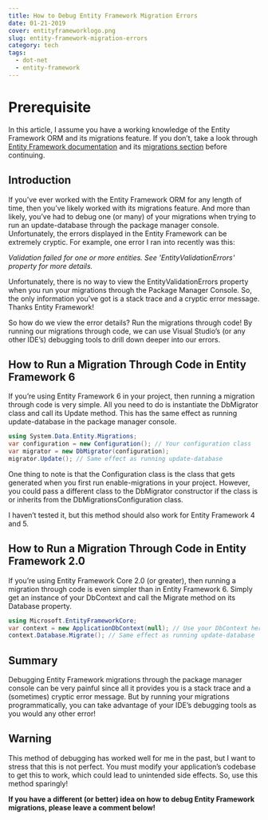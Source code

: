 ```yaml
---
title: How to Debug Entity Framework Migration Errors
date: 01-21-2019
cover: entityframeworklogo.png  
slug: entity-framework-migration-errors
category: tech
tags:
  - dot-net
  - entity-framework
---
```


# Prerequisite

In this article, I assume you have a working knowledge of the Entity Framework ORM and its migrations feature. If you don’t, take a look through [Entity Framework documentation](https://docs.microsoft.com/en-us/ef/) and its [migrations section](https://docs.microsoft.com/en-us/ef/ef6/modeling/code-first/migrations/) before continuing.

## Introduction

If you’ve ever worked with the Entity Framework ORM for any length of time, then you’ve likely worked with its migrations feature. And more than likely, you’ve had to debug one (or many) of your migrations when trying to run an update-database through the package manager console. Unfortunately, the errors displayed in the Entity Framework can be extremely cryptic. For example, one error I ran into recently was this:

*Validation failed for one or more entities. See 'EntityValidationErrors' property for more details.*

Unfortunately, there is no way to view the EntityValidationErrors property when you run your migrations through the Package Manager Console. So, the only information you’ve got is a stack trace and a cryptic error message. Thanks Entity Framework!

So how do we view the error details? Run the migrations through code! By running our migrations through code, we can use Visual Studio’s (or any other IDE’s) debugging tools to drill down deeper into our errors.

## How to Run a Migration Through Code in Entity Framework 6

If you’re using Entity Framework 6 in your project, then running a migration through code is very simple. All you need to do is instantiate the DbMigrator class and call its Update method. This has the same effect as running update-database in the package manager console.

```csharp
using System.Data.Entity.Migrations;
var configuration = new Configuration(); // Your configuration class
var migrator = new DbMigrator(configuration);
migrator.Update(); // Same effect as running update-database
```

One thing to note is that the Configuration class is the class that gets generated when you first run enable-migrations in your project. However, you could pass a different class to the DbMigrator constructor if the class is or inherits from the DbMigrationsConfiguration class.

I haven’t tested it, but this method should also work for Entity Framework 4 and 5.

## How to Run a Migration Through Code in Entity Framework 2.0

If you’re using Entity Framework Core 2.0 (or greater), then running a migration through code is even simpler than in Entity Framework 6. Simply get an instance of your DbContext and call the Migrate method on its Database property.

```csharp
using Microsoft.EntityFrameworkCore;
var context = new ApplicationDbContext(null); // Use your DbContext here
context.Database.Migrate(); // Same effect as running update-database
```

## Summary

Debugging Entity Framework migrations through the package manager console can be very painful since all it provides you is a stack trace and a (sometimes) cryptic error message. But by running your migrations programmatically, you can take advantage of your IDE’s debugging tools as you would any other error!

## Warning

This method of debugging has worked well for me in the past, but I want to stress that this is not perfect. You must modify your application’s codebase to get this to work, which could lead to unintended side effects. So, use this method sparingly!

**If you have a different (or better) idea on how to debug Entity Framework migrations, please leave a comment below!**
